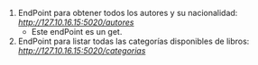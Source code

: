1. EndPoint para obtener todos los autores y su nacionalidad: *http://127.10.16.15:5020/autores*
    * Este endPoint es un get.
2. EndPoint para listar todas las categorías disponibles de libros: *http://127.10.16.15:5020/categorias*